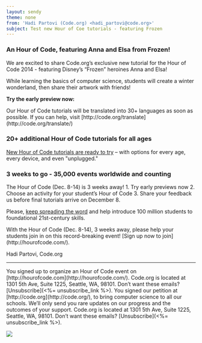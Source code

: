 ```yaml
---
layout: sendy
theme: none
from: 'Hadi Partovi (Code.org) <hadi_partovi@code.org>'
subject: Test new Hour of Coe tutorials - featuring Frozen
---
```

### An Hour of Code, featuring Anna and Elsa from Frozen!
We are excited to share Code.org’s exclusive new tutorial for the Hour of Code 2014 - featuring Disney’s “Frozen” heroines Anna and Elsa! 

While learning the basics of computer science, students will create a winter wonderland, then share their artwork with friends! 

**Try the early preview now:** 

<if international>
Our Hour of Code tutorials will be translated into 30+ languages as soon as possible. If you can help, visit [http://code.org/translate](http://code.org/translate/)
<end>

### 20+ additional Hour of Code tutorials for all ages 
[New Hour of Code tutorials are ready to try](http://code.org/learn/) – with options for every age, every device, and even "unplugged."

### 3 weeks to go - 35,000 events worldwide and counting
<if organizer>
The Hour of Code (Dec. 8-14) is 3 weeks away!
1. Try early previews now
2. Choose an activity for your student’s Hour of Code
3. Share your feedback us before final tutorials arrive on December 8. 

Please, [keep spreading the word](http://hourofcode.com/resources/) and help introduce 100 million students to foundational 21st-century skills.

<else>
With the Hour of Code (Dec. 8-14), 3 weeks away, please help your students join in on this record-breaking event! [Sign up now to join](http://hourofcode.com/).
<end>



Hadi Partovi, Code.org


<hr>


<if organizer>
You signed up to organize an Hour of Code event on [http://hourofcode.com](http://hourofcode.com/). Code.org is located at 1301 5th Ave, Suite 1225, Seattle, WA, 98101. Don’t want these emails?[Unsubscribe](<%= unsubscribe_link %>).
<else>
You signed our petition at [http://code.org](http://code.org/), to bring computer science to all our schools. We’ll only send you rare updates on our progress and the outcomes of your support. Code.org is located at 1301 5th Ave, Suite 1225, Seattle, WA, 98101. Don’t want these emails? [Unsubscribe](<%= unsubscribe_link %>).
<end>

![](<%= tracking_pixel %>)
